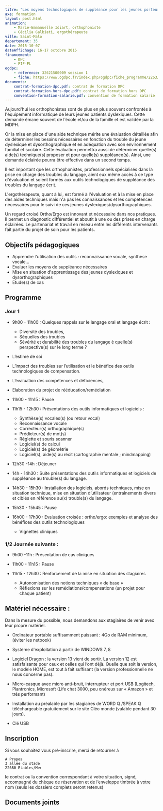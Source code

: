 ```yaml
---
titre: "Les moyens technologiques de suppléance pour les jeunes porteurs de troubles du langage écrit"
axe: formation
layout: post.html
animation: 
    - Marie-Emmanuelle Idiart, orthophoniste 
    - Cécilia Galbiati, ergothérapeute
ville: Saint-Malo
departement: 35
date: 2015-10-07
dateAffichage: 16-17 octobre 2015 
financement:
    - DPC
    - FIF-PL
ogdpc:
    - reference: 32621500009 session 1
    - fiche: https://www.ogdpc.fr/index.php/ogdpc/fiche_programme/2263/66713
documents:
    contrat-formation-dpc.pdf: contrat de formation DPC
    contrat-formation-hors-dpc.pdf: contrat de formation hors DPC
    convention-formation-salarie.pdf: convention de formation salarié
---
```

<!--Animé par Marie-Emmanuelle Idiart, orthophoniste et Cécilia Galbiati, ergothérapeute-->
<!--Formation accessible DPC et FIF-PL-->
<!--
Formatrices :
Cécilia Galbiati, ergothérapeute, CHU BICETRE, CHU TROUSSEAU et exercice 
indépendant.
Marie-Emmanuelle Idiart, orthophoniste libérale, anciennement au centre de 
référence du CHU Bicêtre.
-->

Aujourd'hui les orthophonistes sont de plus en plus souvent confrontés à 
l'équipement informatique de leurs jeunes patients dyslexiques. Cette demande 
émane souvent de l'école et/ou de la famille et est validée par la MDPH.

Or la mise en place d'une aide technique mérite une évaluation détaillée afin de 
déterminer les besoins nécessaires en fonction du trouble du jeune dyslexique et 
dysorthographique et en adéquation avec son environnement familial et scolaire. 
Cette évaluation permettra aussi de déterminer quelle(s) aide(s) technique(s) 
proposer et pour quelle(s) suppléance(s). Ainsi, une demande éclairée pourra être 
effective dans un second temps. 

Il est important que les orthophonistes, professionnels spécialisés dans la prise en 
charge des troubles du langage, aient eux même accès à ce type d'évaluation et 
soient formés aux outils technologiques de suppléance des troubles du langage écrit. 

L'ergothérapeute, quant à lui, est formé à l'évaluation et à la mise en place des aides 
techniques mais n'a pas les connaissances et les compétences nécessaires pour le 
suivi de ces jeunes dyslexiques/dysorthographiques. 

Un regard croisé Ortho/Ergo est innovant et nécessaire dans nos pratiques. Il permet 
un diagnostic différentiel et aboutit à une ou des prises en charge éclairées. Le 
partenariat et travail en réseau entre les différents intervenants fait partie du projet de 
soin pour les patients.

## Objectifs pédagogiques
 
-  Apprendre l'utilisation des outils : reconnaissance vocale, synthèse vocale…
-  Evaluer les moyens de suppléance nécessaires 
-  Mise en situation d'apprentissage des jeunes dyslexiques et dysorthographiques
-  Etude(s) de cas

## Programme

### Jour 1

- 9h00 - 11h00 : Quelques rappels sur le langage oral et langage écrit :
    - Diversité des troubles, 
    - Séquelles des troubles
    - Sévérité et durabilité des troubles du langage è quelle(s) perspective(s) sur le long terme ? 
- L’estime de soi
- L’impact des troubles sur l’utilisation et le bénéfice des outils 
technologiques de compensation.
- L’évaluation des compétences et déficiences, 
- Elaboration du projet de rééducation/remédiation 
 
- 11h00 - 11h15 : Pause

- 11h15 - 12h30 : Présentations des outils informatiques et logiciels : 
    - Synthèse(s) vocales(s) (ou retour vocal)
    - Reconnaissance vocale
    - Correcteur(s) orthographique(s)
    - Prédicteur(s) de mot(s)
    - Réglette et souris scanner 
    - Logiciel(s) de calcul
    - Logiciel(s) de géométrie
    - Logiciel(s), aide(s) au récit (cartographie mentale ; mindmapping)

- 12h30 -14h : Déjeuner 
- 14h - 14h30 : Suite présentations des outils informatiques et logiciels de suppléance au trouble(s) du langage. 

- 14h30 - 15h30 : Installation des logiciels, abords techniques, mise en situation 
technique, mise en situation d’utilisateur (entraînements divers et ciblés en 
référence au(x) trouble(s) du langage.

- 15h30 - 15h45 : Pause

- 16h00 - 17h30 : Evaluation croisée : ortho/ergo: exemples et analyse des bénéfices des outils technologiques
    - Vignettes cliniques 

### 1/2 Journée suivante : 

- 9h00 -11h : Présentation de cas cliniques

- 11h00 - 11h15 : Pause

- 11h15 - 12h30 : Renforcement de la mise en situation des stagiaires 
    - Autonomisation des notions techniques « de base »
    - Réflexions sur les remédiations/compensations (un projet pour chaque patient)

## Matériel nécessaire :

Dans la mesure du possible, nous demandons aux stagiaires de venir  avec leur propre matériel. 

- Ordinateur portable suffisamment puissant : 4Go de RAM minimum, (éviter les netbook)

- Système d'exploitation à partir de WINDOWS 7, 8

- Logiciel Dragon : la version 13 vient de sortir. La version 12 est satisfaisante pour ceux et celles qui l’ont déjà. Quelle que soit la version, le modèle HOME,  est tout à fait suffisant (la version professionnelle ne nous concerne pas).

- Micro-casque avec micro anti-bruit, interrupteur et port USB (Logitech, Plantronics, Microsoft (Life chat 3000, peu onéreux sur « Amazon » et très  performant)

- Installation au préalable par les stagiaires de WORD Q /SPEAK Q 
téléchargeable gratuitement sur le site Cléo monde (valable pendant 30 jours).

- Clé USB 

## Inscription 
<!--
N° de référence du programme : 32621500009 session 1
[accéder à la fiche](https://www.ogdpc.fr/index.php/ogdpc/fiche_programme/2263/66713)
-->
Si vous souhaitez vous pré-inscrire, merci de retourner à 

    A Propos 
    3 allée du stade 
    22680 Etables/Mer 

le contrat ou la convention correspondant à votre situation, signé, accompagné du chèque de réservation et de l’enveloppe timbrée à votre nom (seuls les dossiers complets seront retenus)

## Documents joints

<!--
    Règlement intérieur A Propos (PDF – 413.8 ko)
    Contrat de formation DPC (PDF – 549.3 ko)
    Convention de formation salarié(e)s (PDF – 544.6 ko)
    Programme (PDF – 112.3 ko)
    contrat de formation FIF-PL (PDF – 477.3 ko)
-->